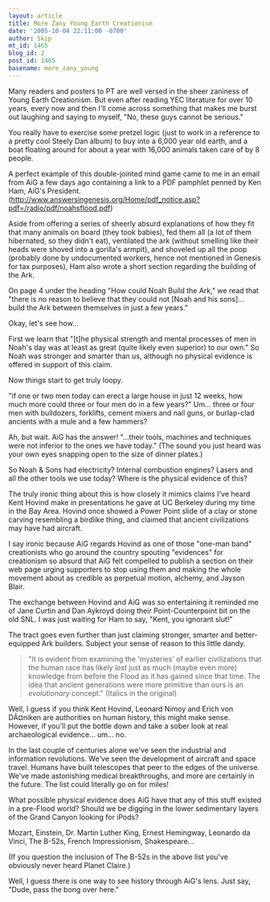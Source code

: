 ```yaml
---
layout: article
title: More Zany Young Earth Creationism
date: '2005-10-04 22:11:00 -0700'
author: Skip
mt_id: 1465
blog_id: 2
post_id: 1465
basename: more_zany_young
---
```

<img src="http://venomouspenguin.com/pics/pretzel_logic.jpg" alt="" style="float:left;" />
Many readers and posters to PT are well versed in the sheer zaniness of Young Earth Creationism. But even after reading YEC literature for over 10 years, every now and then I'll come across something that makes me burst out laughing and saying to myself, "No, these guys cannot be serious."

You really have to exercise some pretzel logic (just to work in a reference to a pretty cool Steely Dan album) to buy into a 6,000 year old earth, and a boat floating around for about a year with 16,000 animals taken care of by 8 people. 

A perfect example of this double-jointed mind game came to me in an email from AiG a few days ago containing a link to a PDF pamphlet penned by Ken Ham, AiG's President.
(http://www.answersingenesis.org/Home/pdf_notice.asp?pdf=/radio/pdf/noahsflood.pdf)

Aside from offering a series of sheerly absurd explanations of how they fit that many animals on board (they took babies), fed them all (a lot of them hibernated, so they didn't eat), ventilated the ark (without smelling like their heads were shoved into a gorilla's armpit), and shoveled up all the poop (probably done by undocumented workers, hence not mentioned in Genesis for tax purposes), Ham also wrote a short section regarding the building of the Ark.

On page 4 under the heading "How could Noah Build the Ark,"  we read that "there is no reason to believe that they could not \[Noah and his sons\]... build the Ark between themselves in just a few years."

Okay, let's see how...

First we learn that "\[t\]he physical strength and mental processes of men in Noah's day was at least as great (quite likely even superior) to our own." So Noah was stronger and smarter than us, although no physical evidence is offered in support of this claim.

Now things start to get truly loopy.

"if one or two men today can erect a large house in just 12 weeks, how much more could three or four men do in a few years?" Um... three or four men with bulldozers, forklifts, cement mixers and nail guns, or burlap-clad ancients with a mule and a few hammers?

Ah, but wait. AiG has the answer! "...their tools, machines and techniques were not inferior to the ones we have today." (The sound you just heard was your own eyes snapping open to the size of dinner plates.)

So Noah & Sons had electricity? Internal combustion engines? Lasers and all the other tools we use today? Where is the physical evidence of this?

The truly ironic thing about this is how closely it mimics claims I've heard Kent Hovind make in presentations he gave at UC Berkeley during my time in the Bay Area. Hovind once showed a Power Point slide of a clay or stone carving  resembling a birdlike thing, and claimed that ancient civilizations may have had aircraft. 

I say ironic because AiG regards Hovind as one of those "one-man band" creationists who go around the country spouting "evidences" for creationism so absurd that AiG felt compelled to publish a section on their web page urging supporters to stop using them and making the whole movement about as credible as perpetual motion, alchemy, and Jayson Blair. 

The exchange between Hovind and AiG was so entertaining it reminded me of Jane Curtin and Dan Aykroyd doing their Point-Counterpoint bit on the old SNL. I was just waiting for Ham to say, "Kent, you ignorant slut!"

The tract goes even further than just claiming stronger, smarter and better-equipped Ark builders. Subject your sense of reason to this little dandy.

> "It is evident from examining the 'mysteries' of earlier civilizations that the human race has likely _lost_ just as much (maybe even more) knowledge from before the Flood as it has gained since that time. The idea that ancient generations were more primitive than ours is an _evolutionary_ concept." (Italics in the original)

Well, I guess if you think Kent Hovind, Leonard Nimoy and Erich von DÃ¤niken are authorities on human history, this might make sense. However, if you'll put the bottle down and take a sober look at real archaeological evidence... um... no.

In the last couple of centuries alone we've seen the industrial and information revolutions. We've seen the development of aircraft and space travel. Humans have built telescopes that peer to the edges of the universe. We've made astonishing medical breakthroughs, and more are certainly in the future. The list could literally go on for miles!

What possible physical evidence does AiG have that any of this stuff existed in a pre-Flood world? Should we be digging in the lower sedimentary layers of the Grand Canyon looking for iPods?

Mozart, Einstein, Dr. Martin Luther King, Ernest Hemingway, Leonardo da Vinci, The B-52s, French Impressionism, Shakespeare...

(If you question the inclusion of The B-52s in the above list you've obviously never heard Planet Claire.)

Well, I guess there is one way to see history through AiG's lens. Just say, "Dude, pass the bong over here."

